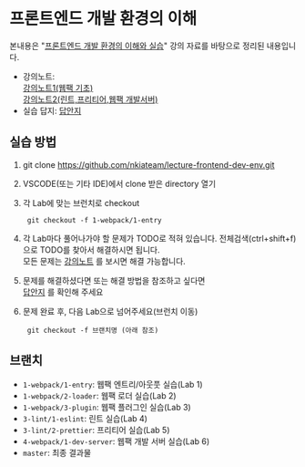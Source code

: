 # 프론트엔드 개발 환경의 이해 
본내용은 "[프론트엔드 개발 환경의 이해와 실습](https://www.inflearn.com/course/프론트엔드-개발환경)" 강의 자료를 바탕으로 정리된 내용입니다.

- 강의노트:   
      [강의노트1(웹팩 기초)](https://gonghojin.github.io/seminar/2020/05/21/front-dev-env.html)  
      [강의노트2(린트,프리티어,웹팩 개발서버)](https://gonghojin.github.io/seminar/2020/05/28/front-dev-env-2.html)  
- 실습 답지: [답안지](https://gonghojin.github.io/seminar/2020/06/21/front-dev-env-3.html)


## 실습 방법
1. git clone https://github.com/nkiateam/lecture-frontend-dev-env.git

2. VSCODE(또는 기타 IDE)에서 clone 받은 directory 열기

3. 각 Lab에 맞는 브런치로 checkout
    ~~~
     git checkout -f 1-webpack/1-entry
    ~~~

4. 각 Lab마다 풀어나가야 할 문제가 TODO로 적혀 있습니다. 전체검색(ctrl+shift+f)으로 TODO를 찾아서 해결하시면 됩니다.  
    모든 문제는 [강의노트](https://gonghojin.github.io/seminar/2020/05/21/front-dev-env.html) 를 보시면 해결 가능합니다.

5. 문제를 해결하셨다면 또는 해결 방법을 참조하고 싶다면  
    [답안지](https://gonghojin.github.io/seminar/2020/06/21/front-dev-env-3.html) 를 확인해 주세요

6. 문제 완료 후, 다음 Lab으로 넘어주세요(브런치 이동)
    ~~~
     git checkout -f 브랜치명 (아래 참조)
    ~~~

## 브랜치
- `1-webpack/1-entry`: 웹팩 엔트리/아웃풋 실습(Lab 1)
- `1-webpack/2-loader`: 웹팩 로더 실습(Lab 2)
- `1-webpack/3-plugin`: 웹팩 플러그인 실습(Lab 3)
- `3-lint/1-eslint`: 린트 실습(Lab 4)
- `3-lint/2-prettier`: 프리티어 실습(Lab 5)
- `4-webpack/1-dev-server`: 웹팩 개발 서버 실습(Lab 6)
- `master`: 최종 결과물 
